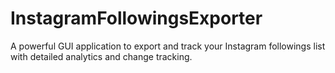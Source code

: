 # InstagramFollowingsExporter
A powerful GUI application to export and track your Instagram followings list with detailed analytics and change tracking.
